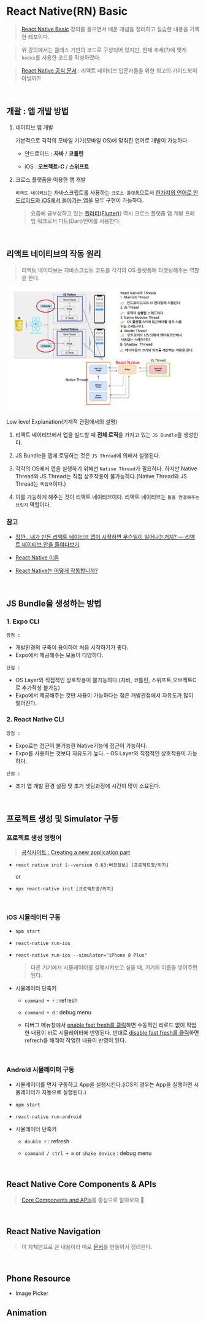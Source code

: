 # React Native(RN) Basic

> [React Native Basic](https://www.inflearn.com/course/%EB%A6%AC%EC%95%A1%ED%8A%B8-%EB%84%A4%EC%9D%B4%ED%8B%B0%EB%B8%8C-%EA%B8%B0%EC%B4%88) 강의를 들으면서 배운 개념을 정리하고 실습한 내용을 기록한 레포이다.

> 위 강의에서는 클래스 기반의 코드로 구성되어 있지만, 현재 추세(?)에 맞게 `hooks`를 사용한 코드를 작성하였다.

> [React Native 공식 문서](https://reactnative.dev/) : 리액트 네이티브 입문자들을 위한 최고의 가이드북이 아닐까?!

<br />

## 개괄 : 앱 개발 방법

1. 네이티브 앱 개발

   기본적으로 각각의 모바일 기기(모바일 OS)에 맞춰진 언어로 개발이 가능하다.

   - 안드로이드 : **자바** / **코틀린**

   - iOS : **오브젝트-C** / **스위프트**

2. 크로스 플랫폼을 이용한 앱 개발

   `리액트 네이티브`는 자바스크립트를 사용하는 `크로스 플랫폼`으로서 <u>한가지의 언어로 안드로이드와 iOS에서 돌아가는 앱</u>을 모두 구현이 가능하다.

   > 요즘에 급부상하고 있는 [플러터(Flutter)](https://flutter-ko.dev/)) 역시 크로스 플랫폼 앱 개발 프레임 워크로서 다트(Dart)언어를 사용한다.

<br />

## 리액트 네이티브의 작동 원리

> 리액트 네이티브는 자바스크립트 코드를 각각의 OS 플랫폼에 타겟팅해주는 역할을 한다.

![work-flow](image/workflow.png)

Low level Explanation(기계적 관점에서의 설명)

1. 리액트 네이티브에서 앱을 빌드할 때 **전체 로직**을 가지고 있는 `JS Bundle`을 생성한다.

2. JS Bundle을 앱에 로딩하는 것은 `JS Thread`에 의해서 실행된다.

3. 각각의 OS에서 앱을 실행하기 위해선 `Native Thread`가 필요하다. 하지만 Native Thread와 JS Thread는 직접 상호작용이 불가능하다.(Native Thread와 JS Thread는 `독립적`이다.)

4. 이를 가능하게 해주는 것이 리액트 네이티브이다. 리액트 네이티브는 `둘을 연결해주는 브릿지` 역할이다.

### 참고

- [잠깐…내가 만든 리액트 네이티브 앱이 시작하면 무슨일이 일어나는거지? — 리액트 네이티브 안을 들여다보기](https://medium.com/@kyo504/%EB%B2%88%EC%97%AD-%EC%9E%A0%EA%B9%90-%EB%82%B4%EA%B0%80-%EB%A7%8C%EB%93%A0-%EB%A6%AC%EC%95%A1%ED%8A%B8-%EB%84%A4%EC%9D%B4%ED%8B%B0%EB%B8%8C-%EC%95%B1%EC%9D%B4-%EC%8B%9C%EC%9E%91%ED%95%98%EB%A9%B4-%EB%AC%B4%EC%8A%A8%EC%9D%BC%EC%9D%B4-%EC%9D%BC%EC%96%B4%EB%82%98%EB%8A%94%EA%B1%B0%EC%A7%80-%EB%A6%AC%EC%95%A1%ED%8A%B8-%EB%84%A4%EC%9D%B4%ED%8B%B0%EB%B8%8C-%EC%95%88%EC%9D%84-%EB%93%A4%EC%97%AC%EB%8B%A4%EB%B3%B4%EA%B8%B0-2b4a9bce79a2)

- [React Native 이론](https://evanjin.dev/development/react-native-%EC%B0%B8%EA%B3%A0%EC%82%AC%ED%95%AD%EB%93%A4/#react-native-%EC%9D%B4%EB%A1%A0)

- [React Native는 어떻게 작동합니까?](http://www.devh.kr/2020/How-React-Native-Works/)

<br />

## JS Bundle을 생성하는 방법

### 1. Expo CLI

`장점 :`

- 개발환경의 구축이 용이하여 처음 시작하기가 좋다.
- Expo에서 제공해주는 모듈이 다양하다.

`단점 :`

- OS Layer와 직접적인 상호작용이 불가능하다.(자바, 코틀린, 스위프트,오브젝트C 로 추가작성 불가능)
- Expo에서 제공해주는 것만 사용이 가능하다는 점은 개발관점에서 자유도가 많이 떨어진다.

### 2. React Native CLI

`장점 :`

- Expo로는 접근이 불가능한 Native기능에 접근이 가능하다.
- Expo를 사용하는 것보다 자유도가 높다. - OS Layer와 직접적인 상호작용이 가능하다.

`단점 :`

- 초기 앱 개발 환경 설정 및 초기 셋팅과정에 시간이 많이 소요된다.

<br />

## 프로젝트 생성 및 Simulator 구동

### 프로젝트 생성 명령어

> [공식사이트 : Creating a new application part](https://reactnative.dev/docs/environment-setup)

- `react native init [--version 0.63:버전정보] [프로젝트명/위치]`

  or

- `npx react-native init [프로젝트명/위치]`

<br />

### iOS 시뮬레이터 구동

- `npm start`
- `react-native run-ios`
- `react-native run-ios --simulator="iPhone 8 Plus"`

  > 다른 기기에서 시뮬레이터를 실행시켜보고 싶을 때, 기기의 이름을 넣어주면 된다.

- 시뮬레이터 단축키

  - `command + r` : refresh

  - `command + d` : debug menu

  - 디버그 메뉴창에서 <u>enable fast fresh를 클릭</u>하면 수동적인 리로드 없이 작업한 내용이 바로 시뮬레이터에 반영된다. 반대로 <u>disable fast fresh를 클릭</u>하면 refrech를 해줘야 작업한 내용이 반영이 된다.

<br />

### Android 시뮬레이터 구동

- 시뮬레이터를 먼저 구동하고 App을 실행시킨다.(iOS의 경우는 App을 실행하면 시뮬레이터가 자동으로 실행된다.)
- `npm start`

- `react-native run-android`

- 시뮬레이터 단축키

  - `double r` : refresh

  - `command / ctrl + m` or `shake device` : debug menu

<br />

## React Native Core Components & APIs

> [Core Components and APIs](https://reactnative.dev/docs/components-and-apis)를 중심으로 알아보자 🚀

<br />

## React Native Navigation

> 이 자체만으로 큰 내용이라 따로 [문서](./docs/rn-navigation.md)를 만들어서 정리한다.

<br />

## Phone Resource

- Image Picker

## Animation
